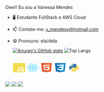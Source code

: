 Oiee!! Eu sou a Vanessa Mendes

- 🖥️ Estudante FullStack e AWS Cloud
- 📫 Contate-me: v_mendesv@hotmail.com
- 😄 Pronouns: ela/dela

  [![Anurag's GitHub stats](https://github-readme-stats.vercel.app/api?username=VanMendesvs)](https://github.com/vanmendesvs/github-readme-stats)
  ![Top Langs](https://github-readme-stats.vercel.app/api/top-langs/?username=VanMendesvs&layout=compact)

  <div style="display: inline_block"><br>
  <img align="center" alt="Van-Js" height="30" width="40" src="https://raw.githubusercontent.com/devicons/devicon/master/icons/javascript/javascript-plain.svg">
  <img align="center" alt="Van-React" height="30" width="40" src="https://raw.githubusercontent.com/devicons/devicon/master/icons/react/react-original.svg">
  <img align="center" alt="Van-HTML" height="30" width="40" src="https://raw.githubusercontent.com/devicons/devicon/master/icons/html5/html5-original.svg">
  <img align="center" alt="VAn-CSS" height="30" width="40" src="https://raw.githubusercontent.com/devicons/devicon/master/icons/css3/css3-original.svg">
  <img align="center" alt="VAn-Python" height="30" width="40" src="https://raw.githubusercontent.com/devicons/devicon/master/icons/python/python-original.svg">
  </div>

 ##

 <div>
<a href = "mailto:v_mendesv@hotmail.com"><img src="https://img.shields.io/badge/-Gmail-%23333?style=for-the-badge&logo=gmail&logoColor=white" target="_blank"></a>
<a href="https://www.linkedin.com/in/vanessa-mendes-da-silva" target="_blank"><img src="https://img.shields.io/badge/-LinkedIn-%230077B5?style=for-the-badge&logo=linkedin&logoColor=white" target="_blank"></a> 
<a href="https://instagram.com/mendessvan" target="_blank"><img src="https://img.shields.io/badge/Instagram-E4405F?style=for-the-badge&logo=instagram&logoColor=white" target="_blank"></a>
</div>


